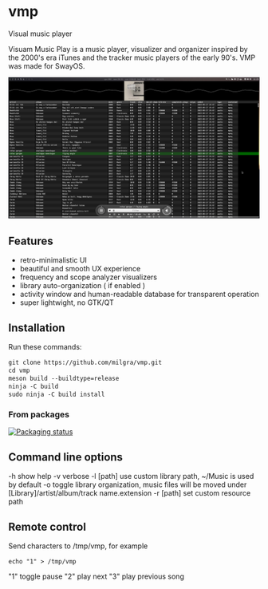 # vmp
Visual music player

Visuam Music Play is a music player, visualizer and organizer inspired by the 2000's era iTunes and the tracker music players of the early 90's. VMP was made for SwayOS.

![alt text](screenshot.png)

## Features ##

- retro-minimalistic UI
- beautiful and smooth UX experience
- frequency and scope analyzer visualizers
- library auto-organization ( if enabled )
- activity window and human-readable database for transparent operation
- super lightwight, no GTK/QT

## Installation ##

Run these commands:

```
git clone https://github.com/milgra/vmp.git
cd vmp
meson build --buildtype=release
ninja -C build
sudo ninja -C build install
```

### From packages

[![Packaging status](https://repology.org/badge/tiny-repos/vmp.svg)](https://repology.org/project/vmp/versions)

## Command line options

-h 	   show help
-v 	   verbose
-l [path]  use custom library path, ~/Music is used by default
-o 	   toggle library organization, music files will be moved under [Library]/artist/album/track name.extension
-r [path]  set custom resource path

## Remote control

Send characters to /tmp/vmp, for example

```
echo "1" > /tmp/vmp
```

"1" toggle pause
"2" play next
"3" play previous song